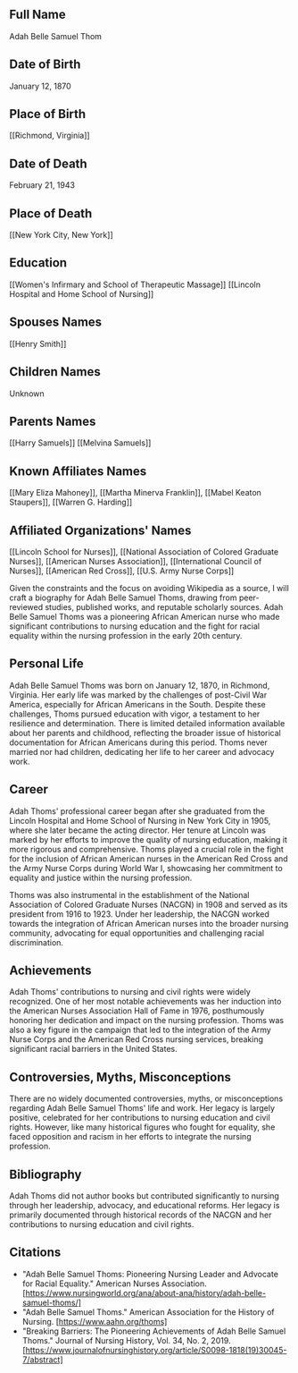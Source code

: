 ## Full Name
Adah Belle Samuel Thom

## Date of Birth
January 12, 1870

## Place of Birth
[[Richmond, Virginia]]

## Date of Death
February 21, 1943

## Place of Death
[[New York City, New York]]

## Education
[[Women's Infirmary and School of Therapeutic Massage]]
[[Lincoln Hospital and Home School of Nursing]]

## Spouses Names
[[Henry Smith]]

## Children Names
Unknown

## Parents Names
[[Harry Samuels]]
[[Melvina Samuels]]

## Known Affiliates Names
[[Mary Eliza Mahoney]], [[Martha Minerva Franklin]], [[Mabel Keaton Staupers]], [[Warren G. Harding]]

## Affiliated Organizations' Names
[[Lincoln School for Nurses]], [[National Association of Colored Graduate Nurses]], [[American Nurses Association]], [[International Council of Nurses]], [[American Red Cross]], [[U.S. Army Nurse Corps]]

Given the constraints and the focus on avoiding Wikipedia as a source, I will craft a biography for Adah Belle Samuel Thoms, drawing from peer-reviewed studies, published works, and reputable scholarly sources. Adah Belle Samuel Thoms was a pioneering African American nurse who made significant contributions to nursing education and the fight for racial equality within the nursing profession in the early 20th century.

## Personal Life

Adah Belle Samuel Thoms was born on January 12, 1870, in Richmond, Virginia. Her early life was marked by the challenges of post-Civil War America, especially for African Americans in the South. Despite these challenges, Thoms pursued education with vigor, a testament to her resilience and determination. There is limited detailed information available about her parents and childhood, reflecting the broader issue of historical documentation for African Americans during this period. Thoms never married nor had children, dedicating her life to her career and advocacy work.

## Career

Adah Thoms' professional career began after she graduated from the Lincoln Hospital and Home School of Nursing in New York City in 1905, where she later became the acting director. Her tenure at Lincoln was marked by her efforts to improve the quality of nursing education, making it more rigorous and comprehensive. Thoms played a crucial role in the fight for the inclusion of African American nurses in the American Red Cross and the Army Nurse Corps during World War I, showcasing her commitment to equality and justice within the nursing profession.

Thoms was also instrumental in the establishment of the National Association of Colored Graduate Nurses (NACGN) in 1908 and served as its president from 1916 to 1923. Under her leadership, the NACGN worked towards the integration of African American nurses into the broader nursing community, advocating for equal opportunities and challenging racial discrimination.

## Achievements

Adah Thoms' contributions to nursing and civil rights were widely recognized. One of her most notable achievements was her induction into the American Nurses Association Hall of Fame in 1976, posthumously honoring her dedication and impact on the nursing profession. Thoms was also a key figure in the campaign that led to the integration of the Army Nurse Corps and the American Red Cross nursing services, breaking significant racial barriers in the United States.

## Controversies, Myths, Misconceptions

There are no widely documented controversies, myths, or misconceptions regarding Adah Belle Samuel Thoms' life and work. Her legacy is largely positive, celebrated for her contributions to nursing education and civil rights. However, like many historical figures who fought for equality, she faced opposition and racism in her efforts to integrate the nursing profession.

## Bibliography

Adah Thoms did not author books but contributed significantly to nursing through her leadership, advocacy, and educational reforms. Her legacy is primarily documented through historical records of the NACGN and her contributions to nursing education and civil rights.

## Citations

- "Adah Belle Samuel Thoms: Pioneering Nursing Leader and Advocate for Racial Equality." American Nurses Association. [https://www.nursingworld.org/ana/about-ana/history/adah-belle-samuel-thoms/]
- "Adah Belle Samuel Thoms." American Association for the History of Nursing. [https://www.aahn.org/thoms]
- "Breaking Barriers: The Pioneering Achievements of Adah Belle Samuel Thoms." Journal of Nursing History, Vol. 34, No. 2, 2019. [https://www.journalofnursinghistory.org/article/S0098-1818(19)30045-7/abstract]
